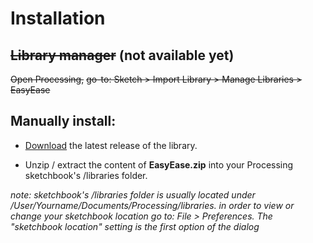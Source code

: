 # Installation

## ~~Library manager~~ (not available yet)
~~Open Processing,~~
~~go-to: Sketch > Import Library > Manage Libraries > EasyEase~~


## Manually install:

- [Download]("https://github.com/fredegd/EasyEase/releases") the latest release of the library.

- Unzip / extract the content of **EasyEase.zip** into your Processing sketchbook's /libraries folder.

*note: sketchbook's /libraries folder is usually located under /User/Yourname/Documents/Processing/libraries.
in order to view or change your sketchbook location go to:
File > Preferences. 
The "sketchbook location" setting is the first option of the dialog*

